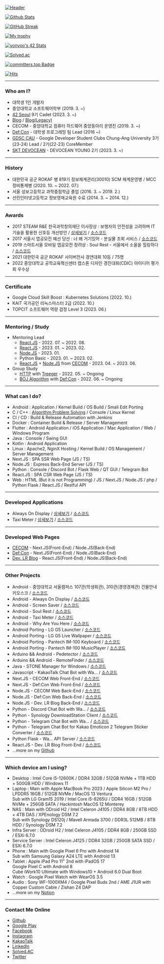 [![Header](https://capsule-render.vercel.app/api?type=waving&color=164EAB&height=225&section=header&text=Dev.%20LR&fontColor=FFFFFF&fontAlign=22&fontAlignY=35&desc=대학생%201인%20개발자&descSize=20&descAlign=18&descAlignY=58&animation=twinkling)](https://github.com/yymin1022)

[![Github Stats](https://github-readme-stats.vercel.app/api?username=yymin1022&count_private=true&show_icons=true&theme=dark)](https://github.com/yymin1022)

[![GitHub Streak](http://github-readme-streak-stats.herokuapp.com?user=yymin1022&theme=tokyonight_duo)](https://github.com/yymin1022)

[![My trophy](https://github-profile-trophy.vercel.app/?username=yymin1022&theme=darkhub&column=4&margin-w=10&margin-h=10)](https://github.com/yymin1022)

[![yonyoo's 42 Stats](https://badge42.vercel.app/api/v2/clf70q4an00920fmdpwjuw6kl/stats?cursusId=21&coalitionId=85)](https://github.com/JaeSeoKim/badge42)

[![Solved.ac](http://mazassumnida.wtf/api/v2/generate_badge?boj=yymin1022)](https://solved.ac/profile/yymin1022)

[![committers.top Badge](https://user-badge.committers.top/south_korea_public/yymin1022.svg)](https://user-badge.committers.top/south_korea_public/yymin1022)

[![Hits](https://hits.seeyoufarm.com/api/count/incr/badge.svg?url=https%3A%2F%2Fgithub.com%2Fyymin1022&count_bg=%23AAAAAA&title_bg=%23555555&icon=github.svg&icon_color=%23FFFFFF&title=hits&edge_flat=true)](https://github.com/yymin1022)

---

### Who am I?
- 대학생 1인 개발자
- 중앙대학교 소프트웨어학부 (2019. 3. ~)
- [42 Seoul](https://42seoul.kr) 9기 Cadet (2023. 3. ~)
- [Blog](https://dev-lr.com) / [Blog(Legacy)](https://blog.naver.com/yymin1022)
- CECOM - 중앙대학교 컴퓨터 하드웨어 중앙동아리 운영진 (2019. 3. ~)
- [Def:Con](https://defcon.or.kr) - 대학생 프로그래밍 팀 Lead (2016 ~)
- [GDSC CAU](https://gdsc.community.dev/chungang-university/) - Google Developer Student Clubs Chung-Ang University 3기(23-24) Lead / 2기(22-23) CoreMember
- [SKT DEVOCEAN](https://devocean.sk.com) - DEVOCEAN YOUNG 2기 (2023. 3. ~)

---

### History
- 대한민국 공군 ROKAF 병 819기 정보체계관리(30010) SCM 체계운영병 / MCC 정비통제병 (2020. 10. ~ 2022. 07.)
- 서울 성보고등학교 과학중점학급 졸업 (2016. 3. ~ 2019. 2.)
- 선린인터넷고등학교 정보영재교육원 수료 (2014. 3. ~ 2014. 12.)

---

### Awards
- 2017 STEAM R&E 한국과학창의재단 이사장상 : 보행자의 안전성을 고려하며 IT기술을 활용한 신호등 개선방안 / [상세보기](https://steam.kofac.re.kr/?p=11978) / [소스코드](https://github.com/yymin1022/Pedetector)
- 2017 서울시 앱공모전 예선 당선 : 너 왜 거기있어 - 분실물 조회 서비스 / [소스코드](https://github.com/yymin1022/WhyAreYouHere)
- 2019 스마트서울 모바일 앱공모전 장려상 : Soul Rest - 서울에서 소울을 힐링하다 / [소스코드](https://github.com/yymin1022/SeoulHealing)
- 2021 대한민국 공군 ROKAF 사이버전사 경연대회 10등 / 75명
- 2022 중앙대학교 공학교육혁신센터 캡스톤 디자인 경진대회(CDIC) 아이디어 평가회 우수상

---

### Certificate
- Google Cloud Skill Boost : Kubernetes Solutions (2022. 10.)
- KAIT 국가공인 리눅스마스터 2급 (2022. 10.)
- TOPCIT 소프트웨어 역량 검정 Level 3 (2023. 06.)

---

### Mentoring / Study
- Mentoring Lead
  - [React.JS](https://yymin1022.notion.site/React-JS-c74eecc8cdf64cafa09def45e0534455) - 2022. 07. ~ 2022. 08.
  - [React.JS](https://yymin1022.notion.site/React-JS-c74eecc8cdf64cafa09def45e0534455) - 2023. 01. ~ 2023. 02.
  - [Node.JS](https://yymin1022.notion.site/Node-JS-051ed229c8244dceb4a9b16a51a51467) - 2023. 01.
  - Python Basic - 2023. 01. ~ 2023. 02.
  - [React.JS](https://yymin1022.notion.site/React-JS-c74eecc8cdf64cafa09def45e0534455) + [Node.JS](https://yymin1022.notion.site/Node-JS-051ed229c8244dceb4a9b16a51a51467) from [CECOM](https://cecom.dev) - 2023. 04. ~ 2023. 06.
- Group Study
  - [HTTP](https://yymin1022.notion.site/HTTP-7bf78490abda471aa689e737f1d53290) with [Treeger](https://github.com/Team-Treeger) - 2022. 05. ~ Ongoing
  - [BOJ Algorithm](https://github.com/yymin1022/Algorithm_Study) with [Def:Con](https://github.com/DefCon-Apps) - 2022. 06. ~ Ongoing

---

### What can I do?
- Android : Application / Kernel Build / OS Build / Smali Edit Porting
- C / C++ : [Algorithm Problem Solving](https://github.com/yymin1022/Algorithm_Study) / Console / Linux Kernel
- CI / CD : Build & Release Automation with Jenkins
- Docker : Container Build & Release / Server Management
- Flutter : Android Application / iOS Application / Mac Application / Web / Windows Program
- Java : Console / Swing GUI
- Kotlin : Android Application
- Linux : Apache2, NginX Hosting / Kernel Build / OS Management / Server Management
- Next.JS : SPA SSR Web Page (JS / TS)
- Node.JS : Express Back-End Server (JS / TS)
- Python : Console / Discord Bot / Flask Web / QT GUI / Telegram Bot
- React.JS : SPA CSR Web Page (JS / TS)
- Web : HTML (But it is not Programming) / JS / Next.JS / Node.JS / php / Python Flask / React.JS / Restful API

---

### Developed Applications
- Always On Display / [상세보기](https://play.google.com/store/apps/details?id=com.yong.aod) / [소스코드](https://github.com/yymin1022/AlwaysOnDisplay)
- Taxi Meter / [상세보기](https://play.google.com/store/apps/details?id=com.yong.taximeter) / [소스코드](https://github.com/yymin1022/TaxiMeter)

---

### Developed Web Pages
- [CECOM](https://cecom.dev) - Next.JS(Front-End) / Node.JS(Back-End)
- [Def:Con](https://defcon.or.kr) - Next.JS(Front-End) / Node.JS(Back-End)
- [Dev. LR Blog](https://dev-lr.com) - React.JS(Front-End) / Node.JS(Back-End)

---

### Other Projects
- Android - 중앙대학교 서울캠퍼스 107관(학생회관), 310관(경영경제관) 건물안내 키오스크 / [소스코드](https://github.com/yymin1022/CAUKiosk_107)
- Android - Always On Display / [소스코드](https://github.com/yymin1022/AlwaysOnDisplay)
- Android - Screen Saver / [소스코드](https://github.com/yymin1022/ScreenSaver)
- Android - Soul Rest / [소스코드](https://github.com/yymin1022/SeoulHealing)
- Android - Taxi Meter / [소스코드](https://github.com/yymin1022/TaxiMeter)
- Android - Why Are You Here / [소스코드](https://github.com/yymin1022/WhyAreYouHere)
- Android Porting - LG G5 Launcher / [소스코드](https://github.com/yymin1022/G5_Launcher)
- Android Porting - LG G5 Live Wallpaper / [소스코드](https://github.com/yymin1022/G5_LiveWallpapers)
- Android Porting - Pantech IM-100 Keyboard / [소스코드](https://github.com/yymin1022/IM-100_Keyboard)
- Android Porting - Pantech IM-100 MusicPlayer / [소스코드](https://github.com/yymin1022/IM-100_Music)
- Arduino && Android - Pedetector / [소스코드](https://github.com/yymin1022/Pedetector)
- Arduino && Android - RemoteFinder / [소스코드](https://github.com/yymin1022/RemoteFinder)
- Java - STONE Manager for Windows / [소스코드](https://github.com/yymin1022/StoneManager_JAVA)
- Javascript - KakaoTalk Chat Bot with Wa... / [소스코드](https://github.com/yymin1022/Wa_Bot_KakaoTalk)
- Next.JS - CECOM Web Front-End / [소스코드](https://github.com/CECOM-CAU/CECOM_Web_FE)
- Next.JS - Def:Con Web Front-End / [소스코드](https://github.com/DefCon-Apps/DefCon-FE)
- Node.JS - CECOM Web Back-End / [소스코드](https://github.com/CECOM-CAU/CECOM_Web_BE)
- Node.JS - Def:Con Web Back-End / [소스코드](https://github.com/DefCon-Apps/DefCon-BE)
- Node.JS - Dev. LR Blog Back-End / [소스코드](https://github.com/yymin1022/Blog_LR_Back)
- Python - Discord Chat Bot with Wa... / [소스코드](https://github.com/yymin1022/Wa_Bot_Discord)
- Python - Synology DownloadStation Client / [소스코드](https://github.com/yymin1022/Synology_DownloadStation_Client)
- Python - Telegram Chat Bot with Wa... / [소스코드](https://github.com/yymin1022/Wa_Bot_Telegram)
- Python - Telegram Chat Bot for Kakao Emoticon 2 Telegram Sticker Converter / [소스코드](https://github.com/yymin1022/KakaoEmoticon2TelegramSticker)
- Python Flask - Wa... API Server / [소스코드](https://github.com/yymin1022/Wa_API)
- React.JS - Dev. LR Blog Front-End / [소스코드](https://github.com/yymin1022/Blog_LR_Front)
- ...more on my [Github](https://github.com/yymin1022)

---

### Which device am I using?
- Desktop : Intel Core i5-12600K / DDR4 32GB / 512GB NVMe + 1TB HDD + 500GB HDD / Windows 11
- Laptop : Main with Apple MacBook Pro 2023 / Apple Silicon M2 Pro / LPDDR5 16GB / 512GB NVMe / MacOS 13 Ventura<br/>
  Sub with LG Gram15 2019 / Intel Core i5-8265U / DDR4 16GB / 512GB NVMe + 256GB SATA / Hackintosh MacOS 12 Monterey
- NAS : Main with ODroid H2 / Intel Celeron J4105 / DDR4 8GB / 8TB HDD + 4TB DAS / XPEnology DSM 7.2<br/>
  Sub with Synology DS120j / Mavell Armada 3700 / DDR3L 512MB / 8TB HDD / Synology DSM 7.2
- Infra Server : ODroid H2 / Intel Celeron J4105 / DDR4 8GB / 250GB SSD / ESXi 6.7.0
- Service Server : Intel Celeron J4125 / DDR4 32GB / 250GB SATA SSD / ESXi 6.7.0
- Phone : Main with Google Pixel 6 Pro with Android 14<br/>
  Sub with Samsung Galaxy A24 LTE with Android 13
- Tablet : Apple iPad Pro 11" 2nd with iPadOS 17<br/>
  Google Pixel C with Android 8<br/>
  Cube iWork10 Ultimate with Windows10 + Android 6.0 Dual Boot
- Watch : Google Pixel Watch with WearOS 3.5
- Audio : Sony WF-1000XM4 / Google Pixel Buds 2nd / AME J1UR with Copper Custom Cable / Zishan Z4 DAP
- ...more on my [Notion](https://yymin1022.notion.site/Devices-929b30ee449644bfa501ec64852d3790)

---

### Contact Me Online
- [Github](https://github.com/yymin1022)
- [Google Play](https://play.google.com/store/apps/developer?id=Dev.+LR)
- [Facebook](https://www.facebook.com/profile.php?id=100007285635473)
- [Instagram](https://instagram.com/useful_min)
- [KakaoTalk](https://open.kakao.com/o/sr5Chgse)
- [LinkedIn](https://www.linkedin.com/in/yymin1022)
- [Solved.AC](https://solved.ac/yymin1022)
- [Twitter](https://twitter.com/yymin1022)
